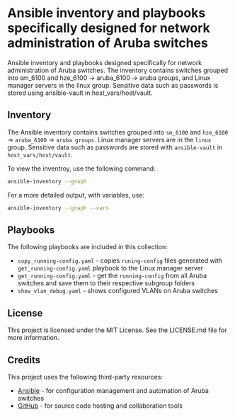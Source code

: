 # Ansible inventory and playbooks specifically designed for network administration of Aruba switches

Ansible inventory and playbooks designed specifically for network administration of Aruba switches. The inventory contains switches grouped into sm_6100 and hze_6100 -> aruba_6100 -> aruba groups, and Linux manager servers in the linux group. Sensitive data such as passwords is stored using ansible-vault in host_vars/host/vault.

## Inventory

The Ansible inventory contains switches grouped into `sm_6100` and `hze_6100` -> `aruba_6100` -> `aruba groups`. Linux manager servers are in the `linux` group. Sensitive data such as passwords are stored with `ansible-vault` in `host_vars/host/vault`.

To view the inventroy, use the following command:

```bash
ansible-inventory --graph
```

For a more detailed output, with variables, use:

```bash
ansible-inventory --graph --vars
```

## Playbooks

The following playbooks are included in this collection:

- `copy_running-config.yaml` - copies `runing-config` files generated with `get_running-config.yaml` playbook to the Linux manager server
- `get_running-config.yaml` - get the `running-config` from all Aruba switches and save them to their respective subgroup folders
- `show_vlan_debug.yaml` - shows configured VLANs on Aruba switches

## License

This project is licensed under the MIT License. See the LICENSE.md file for more information.

## Credits

This project uses the following third-party resources:

- [Ansible](https://www.ansible.com/) - for configuration management and automation of Aruba switches
- [GitHub](https://github.com/) - for source code hosting and collaboration tools

